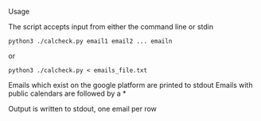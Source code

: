 Usage

The script accepts input from either the command line or stdin

`python3 ./calcheck.py email1 email2 ... emailn`

or

`python3 ./calcheck.py < emails_file.txt`

Emails which exist on the google platform are printed to stdout
Emails with public calendars are followed by a *

Output is written to stdout, one email per row
